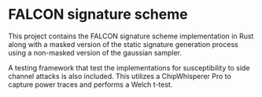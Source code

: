 # FALCON signature scheme

This project contains the FALCON signature scheme implementation in Rust along with a masked version of the static signature generation process using a non-masked version of the gaussian sampler. 

A testing framework that test the implementations for susceptibility to side channel attacks is also included. This utilizes a ChipWhisperer Pro to capture power traces and performs a Welch t-test.